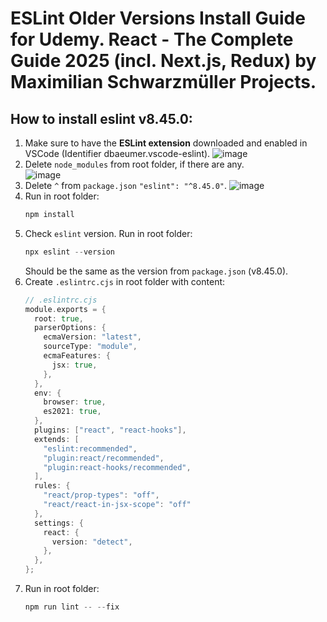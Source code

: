 # ESLint Older Versions Install Guide for Udemy. React - The Complete Guide 2025 (incl. Next.js, Redux) by Maximilian Schwarzmüller Projects.

## How to install eslint v8.45.0:
1. Make sure to have the **ESLint extension** downloaded and enabled in VSCode (Identifier dbaeumer.vscode-eslint).
    ![image](https://github.com/user-attachments/assets/90ba8f4c-35ec-47b5-aa14-13e2c135f7b1)
2. Delete ```node_modules``` from root folder, if there are any.<br>
    ![image](https://github.com/user-attachments/assets/34208089-d00b-4f75-a1dc-a718a47f1e8e)
3. Delete ```^``` from ```package.json``` ```"eslint": "^8.45.0"```.
    ![image](https://github.com/user-attachments/assets/b8bf1ad7-5da8-4f72-b572-d9b09344f151)
4. Run in root folder: 
    ```go 
    npm install
    ```
5. Check ```eslint``` version. Run in root folder: 
    ```go
    npx eslint --version 
    ```
  	Should be the same as the version from ```package.json``` (v8.45.0).
6. Create ```.eslintrc.cjs``` in root folder with content:
	```go
    // .eslintrc.cjs
    module.exports = {
      root: true,
      parserOptions: {
        ecmaVersion: "latest",
        sourceType: "module",
        ecmaFeatures: {
          jsx: true,
        },
      },
      env: {
        browser: true,
        es2021: true,
      },
      plugins: ["react", "react-hooks"],
      extends: [
        "eslint:recommended",
        "plugin:react/recommended",
        "plugin:react-hooks/recommended",
      ],
      rules: {
        "react/prop-types": "off",
        "react/react-in-jsx-scope": "off"
      },
      settings: {
        react: {
          version: "detect",
        },
      },
    };
    ```
7. Run in root folder: 
    ```go
    npm run lint -- --fix
    ```
